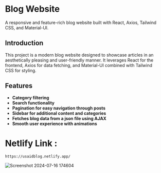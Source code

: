# Blog Website

A responsive and feature-rich blog website built with React, Axios, Tailwind CSS, and Material-UI.

## Introduction

This project is a modern blog website designed to showcase articles in an aesthetically pleasing and user-friendly manner. It leverages React for the frontend, Axios for data fetching, and Material-UI combined with Tailwind CSS for styling.

## Features
- **Category filtering**
- **Search functionality**
- **Pagination for easy navigation through posts**
- **Sidebar for additional content and categories**
- **Fetches blog data from a json file using AJAX**
- **Smooth user experience with animations**

# Netlify Link :
```
https://usaidblog.netlify.app/
```

![Screenshot 2024-07-16 174604](https://github.com/user-attachments/assets/97099878-4f43-4378-a409-3d600ec0f9a9)
